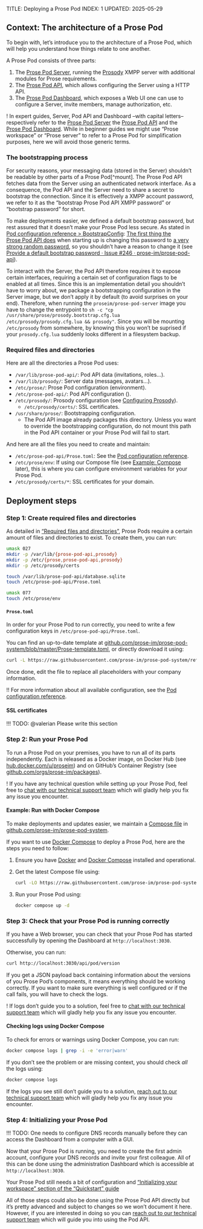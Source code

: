 TITLE: Deploying a Prose Pod
INDEX: 1
UPDATED: 2025-05-29

## Context: The architecture of a Prose Pod

To begin with, let’s introduce you to the architecture of a Prose Pod, which will help you understand how things relate to one another.

A Prose Pod consists of three parts:

1. The [Prose Pod Server], running the [Prosody] XMPP server with additional modules for Prose requirements.
2. The [Prose Pod API], which allows configuring the Server using a HTTP API.
3. The [Prose Pod Dashboard], which exposes a Web UI one can use to configure a Server, invite members, manage authorization, etc.

! In expert guides, Server, Pod API and Dashboard –with capital letters– respectively refer to the [Prose Pod Server](https://github.com/prose-im/prose-pod-server "prose-im/prose-pod-server on GitHub") the [Prose Pod API](https://github.com/prose-im/prose-pod-api "prose-im/prose-pod-api on GitHub") and the [Prose Pod Dashboard](https://github.com/prose-im/prose-pod-dashboard "prose-im/prose-pod-dashboard on GitHub"). While in beginner guides we might use “Prose workspace” or “Prose server” to refer to a Prose Pod for simplification purposes, here we will avoid those generic terms.

### The bootstrapping process

For security reasons, your messaging data (stored in the Server) shouldn’t be readable by other parts of a Prose Pod[^mount]. The Prose Pod API fetches data from the Server using an authenticated network interface. As a consequence, the Pod API and the Server need to share a secret to bootstrap the connection. Since it is effectively a XMPP account password, we refer to it as the “bootstrap Prose Pod API XMPP password” or “bootstrap password” for short.

To make deployments easier, we defined a default bootstrap password, but rest assured that it doesn’t make your Prose Pod less secure. As stated in [Pod configuration reference > BootstrapConfig]: [The first thing the Prose Pod API does](https://github.com/prose-im/prose-pod-api/blob/c02f938161f134289a0c2e07f9ccc67dc97848a2/src/rest-api/src/features/startup_actions/mod.rs#L47) when starting up is changing this password to [a very strong random password](https://github.com/prose-im/prose-pod-api/blob/c02f938161f134289a0c2e07f9ccc67dc97848a2/src/service/src/features/xmpp/server_manager.rs#L116-L126), so you shouldn’t have a reason to change it (see [Provide a default bootstrap password · Issue #246 · prose-im/prose-pod-api](https://github.com/prose-im/prose-pod-api/issues/246)).

To interact with the Server, the Pod API therefore requires it to expose certain interfaces, requiring a certain set of configuration flags to be enabled at all times. Since this is an implementation detail you shouldn’t have to worry about, we package a bootstrapping configuration in the Server image, but we don’t apply it by default (to avoid surprises on your end). Therefore, when running the `proseim/prose-pod-server` image you have to change the entrypoint to `sh -c "cp /usr/share/prose/prosody.bootstrap.cfg.lua /etc/prosody/prosody.cfg.lua && prosody"`. Since you will be mounting `/etc/prosody` from somewhere, by knowing this you won’t be suprised if your `prosody.cfg.lua` suddenly looks different in a filesystem backup.

### Required files and directories

Here are all the directories a Prose Pod uses:

- `/var/lib/prose-pod-api/`: Pod API data (invitations, roles…).
- `/var/lib/prosody/`: Server data (messages, avatars…).
- `/etc/prose/`: Prose Pod configuration (environment).
- `/etc/prose-pod-api/`: Pod API configuration ().
- `/etc/prosody/`: Prosody configuration (see [Configuring Prosody](https://prosody.im/doc/configure)).
  - `/etc/prosody/certs/`: SSL certificates.
- `/usr/share/prose/`: Bootstrapping configuration.
  - The Pod API image already packages this directory. Unless you want to override the bootstrapping configuration, do not mount this path in the Pod API container or your Prose Pod will fail to start.

And here are all the files you need to create and maintain:

- `/etc/prose-pod-api/Prose.toml`: See the [Pod configuration reference](http://localhost:8040/references/pod-config/).
- `/etc/prose/env`: If using our Compose file (see [Example: Compose](#example-compose) later), this is where you can configure environment variables for your Prose Pod.
- `/etc/prosody/certs/*`: SSL certificates for your domain.

## Deployment steps

### Step 1: Create required files and directories

As detailed in [“Required files and directories”](#required-files-and-directories), Prose Pods require a certain amount of files and directories to exist. To create them, you can run:

```bash
umask 027
mkdir -p /var/lib/{prose-pod-api,prosody}
mkdir -p /etc/{prose,prose-pod-api,prosody}
mkdir -p /etc/prosody/certs

touch /var/lib/prose-pod-api/database.sqlite
touch /etc/prose-pod-api/Prose.toml

umask 077
touch /etc/prose/env
```

#### `Prose.toml`

In order for your Prose Pod to run correctly, you need to write a few configuration keys in `/etc/prose-pod-api/Prose.toml`.

You can find an up-to-date template at [github.com/prose-im/prose-pod-system/blob/master/Prose-template.toml](https://github.com/prose-im/prose-pod-system/blob/master/Prose-template.toml), or directly download it using:

```bash
curl -L https://raw.githubusercontent.com/prose-im/prose-pod-system/refs/heads/master/Prose-template.toml -O /etc/prose-pod-api/Prose.toml
```

Once done, edit the file to replace all placeholders with your company information.

!! For more information about all available configuration, see the [Pod configuration reference](http://localhost:8040/references/pod-config/).

#### SSL certificates

!!! TODO: @valerian Please write this section

### Step 2: Run your Prose Pod

To run a Prose Pod on your premises, you have to run all of its parts independently. Each is released as a Docker image, on Docker Hub (see [hub.docker.com/u/proseim](https://hub.docker.com/u/proseim)) and on GitHub’s Container Registry (see [github.com/orgs/prose-im/packages](https://github.com/orgs/prose-im/packages)).

! If you have any technical question while setting up your Prose Pod, feel free to [chat with our technical support team](#crisp-chat-open) which will gladly help you fix any issue you encounter.

#### Example: Run with Docker Compose

To make deployments and updates easier, we maintain a [Compose file](https://docs.docker.com/compose/intro/compose-application-model/#the-compose-file) in [github.com/prose-im/prose-pod-system](https://github.com/prose-im/prose-pod-system).

If you want to use [Docker Compose](https://docs.docker.com/compose/) to deploy a Prose Pod, here are the steps you need to follow:

1. Ensure you have [Docker](https://docs.docker.com/install) and [Docker Compose](https://docs.docker.com/compose/install/) installed and operational.
2. Get the latest Compose file using:

   ```bash
   curl -LO https://raw.githubusercontent.com/prose-im/prose-pod-system/refs/heads/master/compose.yaml
   ```
3. Run your Prose Pod using:

   ```bash
   docker compose up -d
   ```

### Step 3: Check that your Prose Pod is running correctly

If you have a Web browser, you can check that your Prose Pod has started successfully by opening the Dashboard at `http://localhost:3030`.

Otherwise, you can run:

```bash
curl http://localhost:3030/api/pod/version
```

If you get a JSON payload back containing information about the versions of you Prose Pod’s components, it means everything should be working correctly. If you want to make sure everything is well configured or if the call fails, you will have to check the logs.

! If logs don’t guide you to a solution, feel free to [chat with our technical support team](#crisp-chat-open) which will gladly help you fix any issue you encounter.

#### Checking logs using Docker Compose

To check for errors or warnings using Docker Compose, you can run:

```bash
docker compose logs | grep -i -e 'error|warn'
```

If you don’t see the problem or are missing context, you should check *all* the logs using:

```bash
docker compose logs
```

If the logs you see still don’t guide you to a solution, [reach out to our technical support team](#crisp-chat-open) which will gladly help you fix any issue you encounter.

### Step 4: Initializing your Prose Pod

!!! TODO: One needs to configure DNS records manually before they can access the Dashboard from a computer with a GUI.

Now that your Prose Pod is running, you need to create the first admin account, configure your DNS records and invite your first colleague. All of this can be done using the administration Dashboard which is accessible at `http://localhost:3030`.

Your Prose Pod still needs a bit of configuration and [“Initializing your workspace” section of the “Quickstart” guide](/guides/basics/quickstart/#initializing-your-workspace)

All of those steps could also be done using the Prose Pod API directly but it’s pretty advanced and subject to changes so we won’t document it here. However, if you are interested in doing so you can [reach out to our technical support team](#crisp-chat-open) which will guide you into using the Pod API.

[Prose Pod Server]: https://github.com/prose-im/prose-pod-server "prose-im/prose-pod-server on GitHub"
[Prose Pod API]: https://github.com/prose-im/prose-pod-api "prose-im/prose-pod-api on GitHub"
[Prose Pod Dashboard]: https://github.com/prose-im/prose-pod-dashboard "prose-im/prose-pod-dashboard on GitHub"
[Prosody]: https://prosody.im/ "Prosody IM homepage"
[Pod configuration reference > BootstrapConfig]: /references/pod-config/#bootstrapconfig
